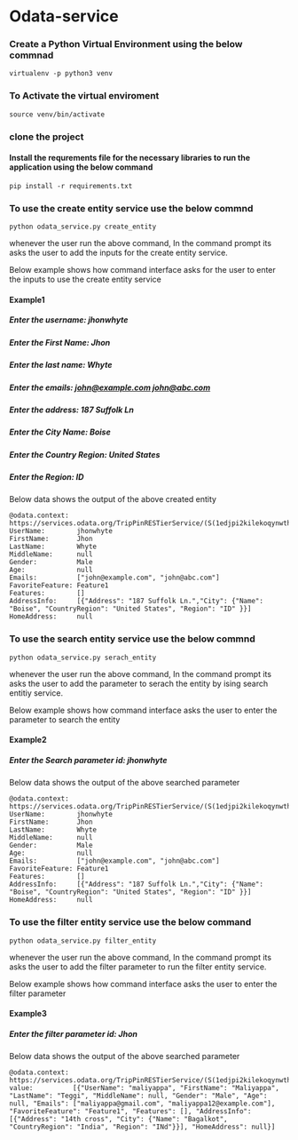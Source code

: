 # Odata-service
### Create a Python Virtual Environment using the below commnad
```
virtualenv -p python3 venv

```
### To Activate the virtual enviroment 

```
source venv/bin/activate

```

### clone the project

#### Install the requrements file for the necessary libraries to run the application using the below command
```
pip install -r requirements.txt
```

### To use the create entity service use the below commnd
```
python odata_service.py create_entity

```

whenever the user run the above command, In the command prompt its asks the user to add the inputs for the create entity service.

Below example shows how command interface asks for the user to enter the inputs to use the create entity service

#### Example1

##### Enter the username: jhonwhyte
##### Enter the First Name: Jhon
##### Enter the last name: Whyte
##### Enter the emails: john@example.com john@abc.com
##### Enter the address: 187 Suffolk Ln
##### Enter the City Name: Boise
##### Enter the Country Region: United States
##### Enter the Region: ID

Below data shows the output of the above created entity

```
@odata.context:  https://services.odata.org/TripPinRESTierService/(S(1edjpi2kilekoqynwth4lojw))/$metadata#People/$entity
UserName:        jhonwhyte
FirstName:       Jhon
LastName:        Whyte
MiddleName:      null
Gender:          Male
Age:             null
Emails:          ["john@example.com", "john@abc.com"]
FavoriteFeature: Feature1
Features:        []
AddressInfo:     [{"Address": "187 Suffolk Ln.","City": {"Name": "Boise", "CountryRegion": "United States", "Region": "ID" }}]
HomeAddress:     null

```

### To use the search entity service use the below commnd
```
python odata_service.py serach_entity

```
whenever the user run the above command, In the command prompt its asks the user to add the parameter to serach the entity by ising search entitiy service.

Below example shows how command interface asks  the user to enter the parameter to search the entity

#### Example2

##### Enter the Search parameter id: jhonwhyte

Below data shows the output of the above searched parameter

```
@odata.context:  https://services.odata.org/TripPinRESTierService/(S(1edjpi2kilekoqynwth4lojw))/$metadata#People/$entity
UserName:        jhonwhyte
FirstName:       Jhon
LastName:        Whyte
MiddleName:      null
Gender:          Male
Age:             null
Emails:          ["john@example.com", "john@abc.com"]
FavoriteFeature: Feature1
Features:        []
AddressInfo:     [{"Address": "187 Suffolk Ln.","City": {"Name": "Boise", "CountryRegion": "United States", "Region": "ID" }}]
HomeAddress:     null

```

### To use the filter entity service use the below command

```
python odata_service.py filter_entity

```
whenever the user run the above command, In the command prompt its asks the user to add the filter parameter to run the filter entity service.

Below example shows how command interface asks  the user to enter the filter parameter

#### Example3

##### Enter the filter parameter id: Jhon

Below data shows the output of the above searched parameter

```
@odata.context: https://services.odata.org/TripPinRESTierService/(S(1edjpi2kilekoqynwth4lojw))/$metadata#People
value:          [{"UserName": "maliyappa", "FirstName": "Maliyappa", "LastName": "Teggi", "MiddleName": null, "Gender": "Male", "Age": null, "Emails": ["maliyappa@gmail.com", "maliyappa12@example.com"], "FavoriteFeature": "Feature1", "Features": [], "AddressInfo": [{"Address": "14th cross", "City": {"Name": "Bagalkot", "CountryRegion": "India", "Region": "INd"}}], "HomeAddress": null}]
```

